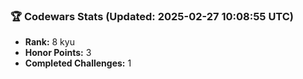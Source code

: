 ### 🏆 Codewars Stats (Updated: 2025-02-27 10:08:55 UTC)

- **Rank:** 8 kyu
- **Honor Points:** 3
- **Completed Challenges:** 1
